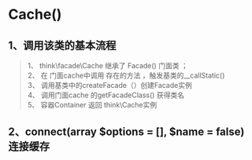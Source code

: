 # Cache()

## 1、调用该类的基本流程
> 1、 think\facade\Cache 继承了 Facade() 门面类 ；  
> 2、 在 门面cache中调用 存在的方法 ，触发基类的__callStatic()  
> 3、 调用基类中的createFacade（）创建Facade实例   
> 4、 调用门面cache 的getFacadeClass() 获得类名   
> 5、 容器Container 返回 think\Cache实例    

## 2、connect(array $options = [], $name = false)  连接缓存
> 
  
